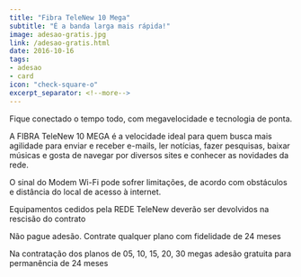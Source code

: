 ```yaml
---
title: "Fibra TeleNew 10 Mega"
subtitle: "É a banda larga mais rápida!"
image: adesao-gratis.jpg
link: /adesao-gratis.html
date: 2016-10-16
tags:
- adesao
- card
icon: "check-square-o"
excerpt_separator: <!--more-->
---
```


Fique conectado o tempo todo, com megavelocidade e tecnologia de ponta.

A FIBRA TeleNew 10 MEGA é a velocidade ideal para quem busca mais agilidade para enviar e receber e-mails, ler notícias, fazer pesquisas, baixar músicas e gosta de navegar por diversos sites e conhecer as novidades da rede.
<!--more-->
O sinal do Modem Wi-Fi pode sofrer limitações, de acordo com obstáculos e distância do local de acesso à internet.

Equipamentos cedidos pela REDE TeleNew deverão ser devolvidos na rescisão do contrato

Não pague adesão. Contrate qualquer plano com fidelidade de 24 meses

Na contratação dos planos de 05, 10, 15, 20, 30 megas adesão gratuita para permanência de 24 meses
